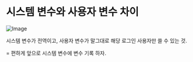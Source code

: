 # 시스템 변수와 사용자 변수 차이

![Image](https://i.imgur.com/R97roJR.png)

시스템 변수가 전역이고, 사용자 변수가 말그대로 해당 로그인 사용자만 쓸 수 있는 것.

= 편하게 앞으로 시스템 변수에 변수 기록 하자.
